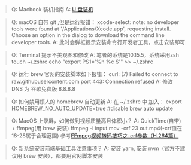 > Q: Macbook 装机指南
> A: [U 盘装机](https://support.apple.com/zh-cn/HT201372)

> Q: macOS 自带 git ,但是运行报错：
xcode-select: note: no developer tools were found at '/Applications/Xcode.app', requesting install. Choose an option in the dialog to download the command line developer tools.
> A: 此时会弹框提示安装命令行开发者工具，点击安装即可

> Q: Terminal 提示不美观图和修改
> A: 笔者的系统是10.15.5，系统采用zsh
touch ~/.zshrc
echo "export PS1='%n %c $'" >> ~/.zshrc

> Q: 运行 brew 官网的安装脚本如下报错：
curl: (7) Failed to connect to raw.githubusercontent.com port 443: Connection refused
> A: 修改 DNS 为 谷歌免费版 8.8.8.8

> Q: 如何禁用烦人的 homebrew 自动更新
> A: 在 ~/.zshrc 中 加入：
export HOMEBREW_NO_AUTO_UPDATE=true  #disable brew auto update

> Q: MacOS 上录屏，如何做到视频质量高且体积小？
> A: 
QuickTime(自带) + ffmpeg(用 brew 安装)
ffmpeg -i input.mov -crf 23 out.mp4(-crf值在18-28属于合理范围)
参考[FFmpeg视频转码技巧之-crf参数（H.264篇）](https://blog.csdn.net/happydeer/article/details/52610060)

> Q: 新系统安装前端基础工具注意事项？
> A: 安装 yarn, 安装 nvm（官方不建议用 brew 安装），都要用官网脚本安装

